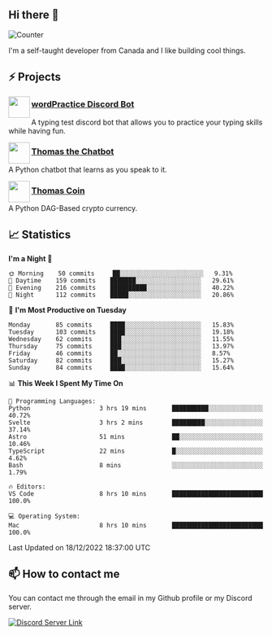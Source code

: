 <h2>Hi there 👋</h2>

![Counter](https://komarev.com/ghpvc/?username=principle105)

<p>I'm a self-taught developer from Canada and I like building cool things.</p>

<h2>⚡ Projects</h2>

<img align="left" src="https://i.imgur.com/BIzs17V.png" width="42" height="42" />
<h3><a target="_blank" href="https://discord.com/application-directory/743183681182498906">wordPractice Discord Bot</a></h3>
<p>A typing test discord bot that allows you to practice your typing skills while having fun.</p>

<img align="left" src="https://i.imgur.com/hA9YF2s.png" width="42" height="42" />
<h3><a href="https://github.com/principle105/thomasthechatbot">Thomas the Chatbot</a></h3>
<p>A Python chatbot that learns as you speak to it.</p>

<img align="left" src="https://i.imgur.com/4FdQpgN.png" width="42" height="42" />
<h3><a href="https://github.com/principle105/thomas-coin">Thomas Coin</a></h3>
<p>A Python DAG-Based crypto currency.</p>

<h2>📈 Statistics</h2>

<!--START_SECTION:waka-->
**I'm a Night 🦉** 

```text
🌞 Morning    50 commits     ██░░░░░░░░░░░░░░░░░░░░░░░   9.31% 
🌆 Daytime    159 commits    ███████░░░░░░░░░░░░░░░░░░   29.61% 
🌃 Evening    216 commits    ██████████░░░░░░░░░░░░░░░   40.22% 
🌙 Night      112 commits    █████░░░░░░░░░░░░░░░░░░░░   20.86%

```
📅 **I'm Most Productive on Tuesday** 

```text
Monday       85 commits     ████░░░░░░░░░░░░░░░░░░░░░   15.83% 
Tuesday      103 commits    ████░░░░░░░░░░░░░░░░░░░░░   19.18% 
Wednesday    62 commits     ███░░░░░░░░░░░░░░░░░░░░░░   11.55% 
Thursday     75 commits     ███░░░░░░░░░░░░░░░░░░░░░░   13.97% 
Friday       46 commits     ██░░░░░░░░░░░░░░░░░░░░░░░   8.57% 
Saturday     82 commits     ███░░░░░░░░░░░░░░░░░░░░░░   15.27% 
Sunday       84 commits     ████░░░░░░░░░░░░░░░░░░░░░   15.64%

```


📊 **This Week I Spent My Time On** 

```text
💬 Programming Languages: 
Python                   3 hrs 19 mins       ██████████░░░░░░░░░░░░░░░   40.72% 
Svelte                   3 hrs 2 mins        █████████░░░░░░░░░░░░░░░░   37.14% 
Astro                    51 mins             ██░░░░░░░░░░░░░░░░░░░░░░░   10.46% 
TypeScript               22 mins             █░░░░░░░░░░░░░░░░░░░░░░░░   4.62% 
Bash                     8 mins              ░░░░░░░░░░░░░░░░░░░░░░░░░   1.79%

🔥 Editors: 
VS Code                  8 hrs 10 mins       █████████████████████████   100.0%

💻 Operating System: 
Mac                      8 hrs 10 mins       █████████████████████████   100.0%

```


 Last Updated on 18/12/2022 18:37:00 UTC
<!--END_SECTION:waka-->

<h2>📫 How to contact me</h2>

You can contact me through the email in my Github profile or my Discord server.

[![Discord Server Link](https://dcbadge.vercel.app/api/server/DHnk46C)](https://discord.gg/DHnk46C)

